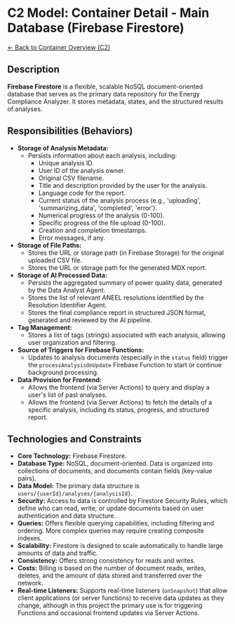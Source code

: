 # C2 Model: Container Detail - Main Database (Firebase Firestore)

[<- Back to Container Overview (C2)](./index.md)

## Description

**Firebase Firestore** is a flexible, scalable NoSQL document-oriented database that serves as the primary data repository for the Energy Compliance Analyzer. It stores metadata, states, and the structured results of analyses.

## Responsibilities (Behaviors)

- **Storage of Analysis Metadata:**
  - Persists information about each analysis, including:
    - Unique analysis ID.
    - User ID of the analysis owner.
    - Original CSV filename.
    - Title and description provided by the user for the analysis.
    - Language code for the report.
    - Current status of the analysis process (e.g., 'uploading', 'summarizing_data', 'completed', 'error').
    - Numerical progress of the analysis (0-100).
    - Specific progress of the file upload (0-100).
    - Creation and completion timestamps.
    - Error messages, if any.
- **Storage of File Paths:**
  - Stores the URL or storage path (in Firebase Storage) for the original uploaded CSV file.
  - Stores the URL or storage path for the generated MDX report.
- **Storage of AI Processed Data:**
  - Persists the aggregated summary of power quality data, generated by the Data Analyst Agent.
  - Stores the list of relevant ANEEL resolutions identified by the Resolution Identifier Agent.
  - Stores the final compliance report in structured JSON format, generated and reviewed by the AI pipeline.
- **Tag Management:**
  - Stores a list of tags (strings) associated with each analysis, allowing user organization and filtering.
- **Source of Triggers for Firebase Functions:**
  - Updates to analysis documents (especially in the `status` field) trigger the `processAnalysisOnUpdate` Firebase Function to start or continue background processing.
- **Data Provision for Frontend:**
  - Allows the frontend (via Server Actions) to query and display a user's list of past analyses.
  - Allows the frontend (via Server Actions) to fetch the details of a specific analysis, including its status, progress, and structured report.

## Technologies and Constraints

- **Core Technology:** Firebase Firestore.
- **Database Type:** NoSQL, document-oriented. Data is organized into collections of documents, and documents contain fields (key-value pairs).
- **Data Model:** The primary data structure is `users/{userId}/analyses/{analysisId}`.
- **Security:** Access to data is controlled by Firestore Security Rules, which define who can read, write, or update documents based on user authentication and data structure.
- **Queries:** Offers flexible querying capabilities, including filtering and ordering. More complex queries may require creating composite indexes.
- **Scalability:** Firestore is designed to scale automatically to handle large amounts of data and traffic.
- **Consistency:** Offers strong consistency for reads and writes.
- **Costs:** Billing is based on the number of document reads, writes, deletes, and the amount of data stored and transferred over the network.
- **Real-time Listeners:** Supports real-time listeners (`onSnapshot`) that allow client applications (or server functions) to receive data updates as they change, although in this project the primary use is for triggering Functions and occasional frontend updates via Server Actions.
